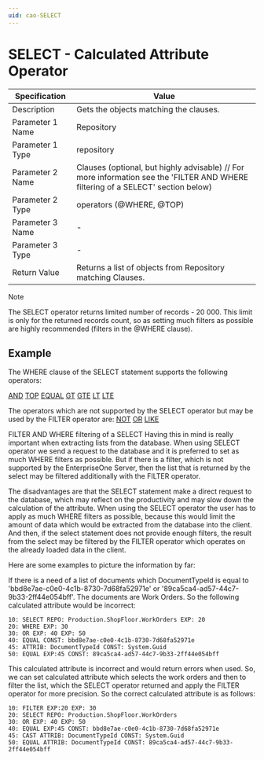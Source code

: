 ```yaml
---
uid: cao-SELECT
---
```


# SELECT - Calculated Attribute Operator

| Specification         | Value                                                        |
| --------------------- | ------------------------------------------------------------ |
| Description           | Gets the objects matching the clauses.           |
| Parameter 1 Name      | Repository                                                         |
| Parameter 1 Type      | repository                                    |
| Parameter 2 Name      | Clauses (optional, but highly advisable) // For more information see the 'FILTER AND WHERE filtering of a SELECT' section below)                                                           |
| Parameter 2 Type      | operators (@WHERE, @TOP)                                                           |
| Parameter 3 Name      | -                                                            |
| Parameter 3 Type      | -                                                            |
| Return Value          | Returns a list of objects from Repository matching Clauses.                                                        |

> [!NOTE]
> The SELECT operator returns limited number of records - 20 000. This limit is only for the returned records count, so as setting much filters as possible are highly recommended (filters in the @WHERE clause).

## Example

The WHERE clause of the SELECT statement supports the following operators:

[AND](and.md)
[TOP](top.md)
[EQUAL](equal.md)
[GT](gt.md)
[GTE](gte.md)
[LT](lt.md)
[LTE](lte.md)

The operators which are not supported by the SELECT operator but may be used by the FILTER operator are:
[NOT](not.md)
[OR](or.md)
[LIKE](like.md)

FILTER AND WHERE filtering of a SELECT
Having this in mind is really important when extracting lists from the database. When using SELECT operator we send a request to the database and it is preferred to set as much WHERE filters as possible. But if there is a filter, which is not supported by the EnterpriseOne Server, then the list that is returned by the select may be filtered additionally with the FILTER operator.

The disadvantages are that the SELECT statement make a direct request to the database, which may reflect on the productivity and may slow down the calculation of the attribute. When using the SELECT operator the user has to apply as much WHERE filters as possible, because this would limit the amount of data which would be extracted from the database into the client. And then, if the select statement does not provide enough filters, the result from the select may be filtered by the FILTER operator which operates on the already loaded data in the client.

Here are some examples to picture the information by far:

If there is a need of a list of documents which DocumentTypeId is equal to 'bbd8e7ae-c0e0-4c1b-8730-7d68fa52971e' or '89ca5ca4-ad57-44c7-9b33-2ff44e054bff'. The documents are Work Orders. So the following calculated attribute would be incorrect:

```
10: SELECT REPO: Production.ShopFloor.WorkOrders EXP: 20
20: WHERE EXP: 30
30: OR EXP: 40 EXP: 50
40: EQUAL CONST: bbd8e7ae-c0e0-4c1b-8730-7d68fa52971e
45: ATTRIB: DocumentTypeId CONST: System.Guid
50: EQUAL EXP:45 CONST: 89ca5ca4-ad57-44c7-9b33-2ff44e054bff
```

This calculated attribute is incorrect and would return errors when used. So, we can set calculated attribute which selects the work orders and then to filter the list, which the SELECT operator returned and apply the FILTER operator for more precision. So the correct calculated attribute is as follows:
```
10: FILTER EXP:20 EXP: 30
20: SELECT REPO: Production.ShopFloor.WorkOrders 
30: OR EXP: 40 EXP: 50
40: EQUAL EXP:45 CONST: bbd8e7ae-c0e0-4c1b-8730-7d68fa52971e
45: CAST ATTRIB: DocumentTypeId CONST: System.Guid
50: EQUAL ATTRIB: DocumentTypeId CONST: 89ca5ca4-ad57-44c7-9b33-2ff44e054bff
```
